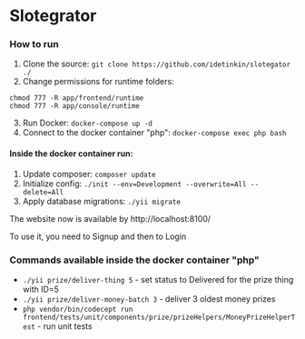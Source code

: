 # Slotegrator

### How to run
1. Clone the source: ```git clone https://github.com/idetinkin/slotegator ./```
2. Change permissions for runtime folders: 
```
chmod 777 -R app/frontend/runtime
chmod 777 -R app/console/runtime
```
3. Run Docker: ```docker-compose up -d```
4. Connect to the docker container "php": ```docker-compose exec php bash```

#### Inside the docker container run:
1. Update composer: ```composer update```
1. Initialize config: ```./init --env=Development --overwrite=All --delete=All```
1. Apply database migrations: ```./yii migrate```

The website now is available by http://localhost:8100/

To use it, you need to Signup and then to Login

### Commands available inside the docker container "php"
* ```./yii prize/deliver-thing 5``` - set status to Delivered for the prize thing with ID=5
* ```./yii prize/deliver-money-batch 3``` - deliver 3 oldest money prizes
* ```php vendor/bin/codecept run frontend/tests/unit/components/prize/prizeHelpers/MoneyPrizeHelperTest``` - run unit tests
